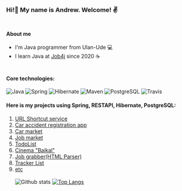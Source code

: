### Hi!👋 My name is Andrew. Welcome! ✌️ <br><br>
#### About me
- I'm Java programmer from Ulan-Ude 💻
- I learn Java at [Job4j](https://job4j.ru/) since 2020 ☕<br><br>
#### Core technologies:<br>
![Java](https://img.shields.io/badge/Java-%3E%3D8-orange)
![Spring](https://img.shields.io/badge/Spring-%3E%3D2-brightgreen)
![Hibernate](https://img.shields.io/badge/Hibernate-%3E%3D5-yellow)
![Maven](https://img.shields.io/badge/Maven-3-red)
![PostgreSQL](https://img.shields.io/badge/PostgreSQL-%3E%3D9-blue)
![Travis](https://img.shields.io/badge/Travis-CI-green)
#### Here is my projects using Spring, RESTAPI, Hibernate, PostgreSQL:<br>
1. [URL Shortcut service](https://github.com/AndrewBurUU/job4j_url_shortcut)
2. [Car accident registration app](https://github.com/AndrewBurUU/job4j_accidents)
3. [Car market](https://github.com/AndrewBurUU/job4j_cars)
4. [Job market](https://github.com/AndrewBurUU/job4j_dreamjob)
5. [TodoList](https://github.com/AndrewBurUU/job4j_todo)
6. [Cinema "Baikal"](https://github.com/AndrewBurUU/job4j_cinema)
7. [Job grabber(HTML Parser)](https://github.com/AndrewBurUU/job4j_grabber)
8. [Tracker List](https://github.com/AndrewBurUU/job4j_tracker)
9. [etc](https://github.com/AndrewBurUU?tab=repositories)<br><br>
![Github stats](https://github-readme-stats.vercel.app/api?username=AndrewBurUU&hide=stars,prs,issues,contribs)
[![Top Langs](https://github-readme-stats.vercel.app/api/top-langs/?username=AndrewBurUU&layout=compact)](https://github.com/AndrewBurUU/github-readme-stats)
